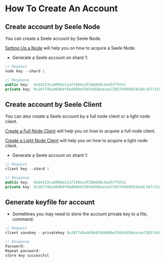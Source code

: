 # How To Create An Account

## Create account by Seele Node

You can create a Seele account by Seele Node.

[Setting Up a Node](Getting-Started-With-Seele.html#setting-up-a-node) will help you on how to acquire a Seele Node.

- Generate a Seele account on shard 1:

```js
// Request
node key --shard 1

// Response
public key:  0xb4153ca4090a11af1984cdf20b0d0cbed5ff97a1
private key: 0x28f74ba46964f6bd09be55654d58eacea72b57449d5636a8c347c15a9104f
```

## Create account by Seele Client

You can also create a Seele account by a full node client or a light node client.

[Create a Full Node Client](Getting-Started-With-Seele.html#create-a-full-node-client) will help you on how to acquire a full node client.

[Create a Light Node Client](Getting-Started-With-Seele.html#create-a-light-node-client) will help you on how to acquire a light node client.

- Generate a Seele account on shard 1:

```js
// Request
client key --shard 1

// Response
public key:  0xb4153ca4090a11af1984cdf20b0d0cbed5ff97a1
private key: 0x28f74ba46964f6bd09be55654d58eacea72b57449d5636a8c347c15a9104f
```

## Generate keyfile for account

- Sometimes you may need to store the account private key to a file, command:
    
```js
// Request
client savekey --privatekey 0x28f74ba46964f6bd09be55654d58eacea72b57449d5636a8c347c15a9104fbc3 --file .keystore-shard1

// Response
Password:
Repeat password:
store key successful
```
